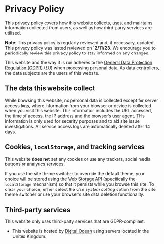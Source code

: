 <!---
# Copyright (C) Damien Dart, <damiendart@pobox.com>.
# This file is distributed under the MIT licence. For more
# information, please refer to the accompanying "LICENCE" file.

description: "View the privacy policy for Damien Dart's personal site."
template: '.templates/base-markdown.html.twig'
--->

Privacy Policy
==============

This privacy policy covers how this website collects, uses, and
maintains information collected from users, as well as how third-party
services are utilised.

**Note**: This privacy policy is regularly reviewed and, if necessary,
updated. This privacy policy was lasted reviewed on **12/11/23**. We
encourage you to periodically review this privacy policy to stay
informed on any changes.

This website and the way it is run adheres to the [General Data
Protection Regulation (GDPR)][] (EU) when processing personal data. As
data controllers, the data subjects are the users of this website.

  [General Data Protection Regulation (GDPR)]: <https://ico.org.uk/for-organisations/guide-to-the-general-data-protection-regulation-gdpr/>


## The data this website collect

While browsing this website, no personal data is collected except for
server access logs, where information from your browser or device is
collected when you visit this website. This information includes the URL
accessed, the time of access, the IP address and the browser’s user
agent. This information is only used for security purposes and to aid
site issue investigations. All service access logs are automatically
deleted after 14 days.


## Cookies, `localStorage`, and tracking services

This website **does not** set any cookies or use any trackers, social
media buttons or analytics services.

If you use the site theme switcher to override the default theme, your
choice will be stored using the [Web Storage API][] (specifically the
`localStorage` mechanism) so that it persists while you browse this
site. To clear your choice, either select the *Use system setting*
option from the site theme switcher or use your browser’s site data
deletion functionality.

  [Web Storage API]: <https://developer.mozilla.org/en-US/docs/Web/API/Web_Storage_API>


## Third-party services

This website only uses third-party services that are GDPR-compliant.

-   This website is hosted by [Digital Ocean][] using servers located in
    the United Kingdom.

  [Digital Ocean]: <https://www.digitalocean.com/security/gdpr/>
